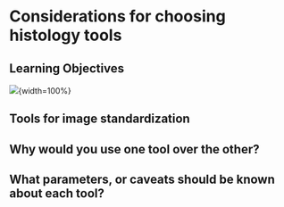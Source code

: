 
# Considerations for choosing histology tools

## Learning Objectives

![](05f-choosing_histology_tools_files/figure-docx//1ME0NbcIBmnHJRhX3JJyCwJuuomkl_BjJp6lD5oD5WnU_gd422c5de97_0_10.png){width=100%}

## Tools for image standardization

## Why would you use one tool over the other?

## What parameters, or caveats should be known about each tool?
